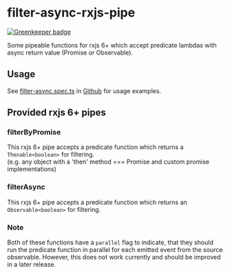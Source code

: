 # filter-async-rxjs-pipe

[![Greenkeeper badge](https://badges.greenkeeper.io/bjesuiter/filter-async-rxjs-pipe.svg)](https://greenkeeper.io/)

Some pipeable functions for rxjs 6+ which accept predicate lambdas with async return value (Promise or Observable).

## Usage

See [filter-async.spec.ts](https://github.com/bjesuiter/filter-async-rxjs-pipe/blob/master/src/lib/filter-async.spec.ts)
in [Github](https://github.com/bjesuiter/filter-async-rxjs-pipe) for usage examples.

##  Provided rxjs 6+ pipes

### filterByPromise
This rxjs 6+ pipe accepts a predicate function which returns a `Thenable<boolean>` for filtering.  
(e.g. any object with a 'then' method === Promise and custom promise implementations)

### filterAsync
This rxjs 6+ pipe accepts a predicate function which returns an `Observable<boolean>` for filtering.

### Note
Both of these functions have a `parallel` flag to indicate, 
that they should run the predicate function in parallel for each emitted event from the source observable.
However, this does not work currently and should be improved in a later release. 